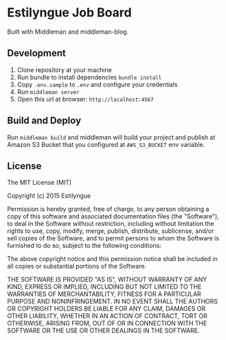 # Estilyngue Job Board

Built with Middleman and middleman-blog.

## Development

1. Clone repository at your machine
2. Run bundle to install dependencies
  ``bundle install``
3. Copy `.env.sample` to `.env` and configure your credentials
4. Run `middleman server`
5. Open this url at browser: `http://localhost:4567`

## Build and Deploy

Run `middleman build` and middleman will build your project and publish at Amazon S3 Bucket
that you configured at `AWS_S3_BUCKET` env variable.

## License

The MIT License (MIT)

Copyright (c) 2015 Estilyngue

Permission is hereby granted, free of charge, to any person obtaining a copy
of this software and associated documentation files (the "Software"), to deal
in the Software without restriction, including without limitation the rights
to use, copy, modify, merge, publish, distribute, sublicense, and/or sell
copies of the Software, and to permit persons to whom the Software is
furnished to do so, subject to the following conditions:

The above copyright notice and this permission notice shall be included in
all copies or substantial portions of the Software.

THE SOFTWARE IS PROVIDED "AS IS", WITHOUT WARRANTY OF ANY KIND, EXPRESS OR
IMPLIED, INCLUDING BUT NOT LIMITED TO THE WARRANTIES OF MERCHANTABILITY,
FITNESS FOR A PARTICULAR PURPOSE AND NONINFRINGEMENT. IN NO EVENT SHALL THE
AUTHORS OR COPYRIGHT HOLDERS BE LIABLE FOR ANY CLAIM, DAMAGES OR OTHER
LIABILITY, WHETHER IN AN ACTION OF CONTRACT, TORT OR OTHERWISE, ARISING FROM,
OUT OF OR IN CONNECTION WITH THE SOFTWARE OR THE USE OR OTHER DEALINGS IN
THE SOFTWARE.
